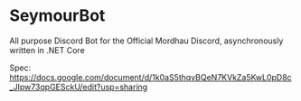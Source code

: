 # SeymourBot

All purpose Discord Bot for the Official Mordhau Discord, asynchronously written in .NET Core

Spec: https://docs.google.com/document/d/1k0aS5thqvBQeN7KVkZa5KwL0pD8c_JIpw73qpGESckU/edit?usp=sharing
